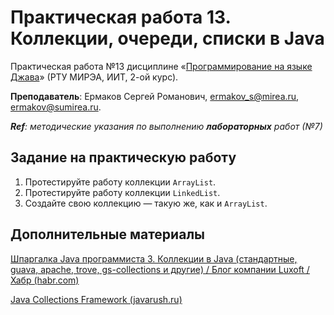 # Практическая работа 13. Коллекции, очереди, списки в Java
Практическая работа №13 дисциплине «[Программирование на языке Джава](https://online-edu.mirea.ru/course/view.php?id=4053)» (РТУ МИРЭА, ИИТ, 2-ой курс).

**Преподаватель**: Ермаков Сергей Романович, ermakov_s@mirea.ru, ermakov@sumirea.ru.

***Ref**: методические указания по выполнению **лабораторных** работ (№7)*

## Задание на практическую работу

1. Протестируйте работу коллекции `ArrayList`. 
2. Протестируйте работу коллекции `LinkedList`. 
3. Создайте свою коллекцию — такую же, как и `ArrayList`.

## Дополнительные материалы

[Шпаргалка Java программиста 3. Коллекции в Java (стандартные, guava, apache, trove, gs-collections и другие) / Блог компании Luxoft / Хабр (habr.com)](https://habr.com/ru/company/luxoft/blog/256877/)

[Java Collections Framework (javarush.ru)](https://javarush.ru/groups/posts/2308-korotko-o-glavnom---java-collections-framework)

